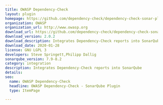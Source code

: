 ```yaml
---
title: OWASP Dependency-Check
layout: plugin
homepage: https://github.com/dependency-check/dependency-check-sonar-plugin
organization: OWASP
organization_url: http://www.owasp.org
download_url: https://github.com/dependency-check/dependency-check-sonar-plugin/releases/download/2.0.2/sonar-dependency-check-plugin-2.0.2.jar
download_version: 2.0.2
download_description: Integrates Dependency-Check reports into SonarQube
download_date: 2020-01-28
license: GNU LGPL 3
developers: Steve Springett,Philipp Dallig
sonarqube_version: 7.9-8.2
category: integration
description: Integrates Dependency-Check reports into SonarQube
details: 
seo: 
  name: OWASP Dependency-Check
  headline: OWASP Dependency-Check - SonarQube Plugin
  type: ItemPage

---
```

